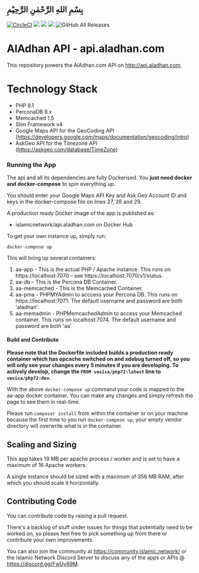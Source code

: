 ## بِسْمِ اللهِ الرَّحْمٰنِ الرَّحِيْمِ

[![CircleCI](https://circleci.com/gh/islamic-network/api.aladhan.com.svg?style=shield)](https://circleci.com/gh/islamic-network/api.aladhan.com)
[![](https://img.shields.io/docker/pulls/islamicnetwork/api.aladhan.com.svg)](https://cloud.docker.com/u/vesica/repository/islamicnetwork/vesica/api.aladhan.com)
[![](https://img.shields.io/github/release/islamic-network/api.aladhan.com.svg)](https://github.com/islamic-network/api.aladhan.com/releases)
[![](https://img.shields.io/github/license/islamic-network/api.aladhan.com.svg)](https://github.com/islamic-network/api.aladhan.com/blob/master/LICENSE)
![GitHub All Releases](https://img.shields.io/github/downloads/islamic-network/api.aladhan.com/total)

# AlAdhan API - api.aladhan.com

This repository powers the AlAdhan.com API on http://api.aladhan.com.

# Technology Stack
* PHP 8.1
* PerconaDB 8.x
* Memcached 1.5
* Slim Framework v4
* Google Maps API for the GeoCoding API (https://developers.google.com/maps/documentation/geocoding/intro)
* AskGeo API for the Timezone API (https://askgeo.com/database/TimeZone)

### Running the App

The api and all its dependencies are fully Dockerised. You **just need docker and docker-compose** to spin everything up.

You should enter your Google Maps API Key and Ask Geo Account ID and keys in the docker-compose file on lines 27, 28 and 29.

A production ready Docker image of the app is published as:

* islamicnetwork/api.aladhan.com on Docker Hub

To get your own instance up, simply run:

```
docker-compose up
``` 

This will bring up several containers:

1. aa-app - This is the actual PHP / Apache instance. This runs on https://localhost:7070 - see https://localhost:7070/v1/status.
2. aa-db - This is the Percona DB Container.
3. aa-memcached - This is the Memcached Container.
4. aa-pma - PHPMYAdmin to acccess your Percona DB. This runs on https://localhost:7071. The default username and password are both 'aladhan'.
5. aa-memadmin - PHPMemcachedAdmin to access your Memcached container. This runs on localhost:7074. The default username and password are both 'aa'

#### Build and Contribute

**Please note that the Dockerfile included builds a production ready container which has opcache switched on and xdebug turned off, so you will only see your changes every 5 minutes if you are developing. To actively develop, change the ```FROM vesica/php72:latest``` line to ```vesica/php72:dev```.**

With the above ```docker-compose up``` command your code is mapped to the aa-app docker container. You can make any changes and simply refresh the page to see them in real-time.

Please run ```composer install``` from within the container or on your machine because the first time to you run ```docker-compose up```, your empty vendor directory will overwrite what is in the container.

## Scaling and Sizing

This app takes 19 MB per apache process / worker and is set to have a maximum of 16 Apache workers.

A single instance should be sized with a maximum of 356 MB RAM, after which you should scale it horizontally.

## Contributing Code 

You can contribute code by raising a pull request.

There's a backlog of stuff under issues for things that potentially need to be worked on, so please feel free to pick something up from there or contribute your own improvements.

You can also join the community at https://community.islamic.network/ or the Islamic Network Discord Server to discuss any of the apps or APIs @ https://discord.gg/FwUy69M.
